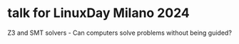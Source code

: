# talk for LinuxDay Milano 2024
Z3 and SMT solvers - Can computers solve problems without being guided?
